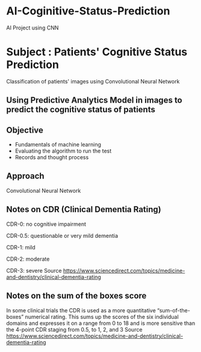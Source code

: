 # AI-Coginitive-Status-Prediction
AI Project using CNN

# Subject : Patients' Cognitive Status Prediction
Classification of patients' images using Convolutional Neural Network

## Using Predictive Analytics Model in images to predict the cognitive status of patients

## Objective
- Fundamentals of machine learning
- Evaluating the algorithm to run the test
- Records and thought process

## Approach
Convolutional Neural Network

## Notes on CDR (Clinical Dementia Rating)
CDR-0: no cognitive impairment

CDR-0.5: questionable or very mild dementia

CDR-1: mild

CDR-2: moderate

CDR-3: severe
Source https://www.sciencedirect.com/topics/medicine-and-dentistry/clinical-dementia-rating

## Notes on the sum of the boxes score
In some clinical trials the CDR is used as a more quantitative “sum-of-the-boxes” numerical rating. This sums up the scores of the six individual domains and expresses it on a range from 0 to 18 and is more sensitive than the 4-point CDR staging from 0.5, to 1, 2, and 3
Source https://www.sciencedirect.com/topics/medicine-and-dentistry/clinical-dementia-rating

